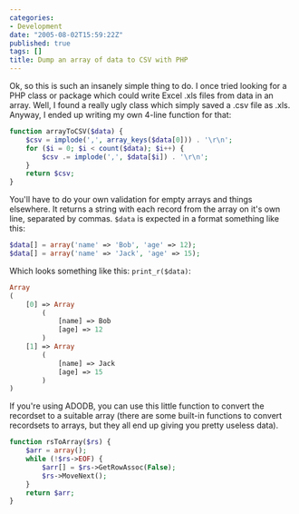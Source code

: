 ```yaml
---
categories:
- Development
date: "2005-08-02T15:59:22Z"
published: true
tags: []
title: Dump an array of data to CSV with PHP
---
```


Ok, so this is such an insanely simple thing to do. I once tried looking
for a PHP class or package which could write Excel .xls files from data
in an array. Well, I found a really ugly class which simply saved a .csv
file as .xls. Anyway, I ended up writing my own 4-line function for
that:

```php
function arrayToCSV($data) {
    $csv = implode(',', array_keys($data[0])) . '\r\n';
    for ($i = 0; $i < count($data); $i++) {
        $csv .= implode(',', $data[$i]) . '\r\n';
    }
    return $csv;
}
```

You'll have to do your own validation for empty arrays and things
elsewhere. It returns a string with each record from the array on it's
own line, separated by commas. `$data` is expected in a format something
like this:

```php
$data[] = array('name' => 'Bob', 'age' => 12);
$data[] = array('name' => 'Jack', 'age' => 15);
```

Which looks something like this: `print_r($data)`:

```php
Array
(
    [0] => Array
        (
            [name] => Bob
            [age] => 12
        )
    [1] => Array
        (
            [name] => Jack
            [age] => 15
        )
)
```

If you're using ADODB, you can use this little function to convert the
recordset to a suitable array (there are some built-in functions to
convert recordsets to arrays, but they all end up giving you pretty
useless data).

```php
function rsToArray($rs) {
    $arr = array();
    while (!$rs->EOF) {
        $arr[] = $rs->GetRowAssoc(False);
        $rs->MoveNext();
    }
    return $arr;
}
```
